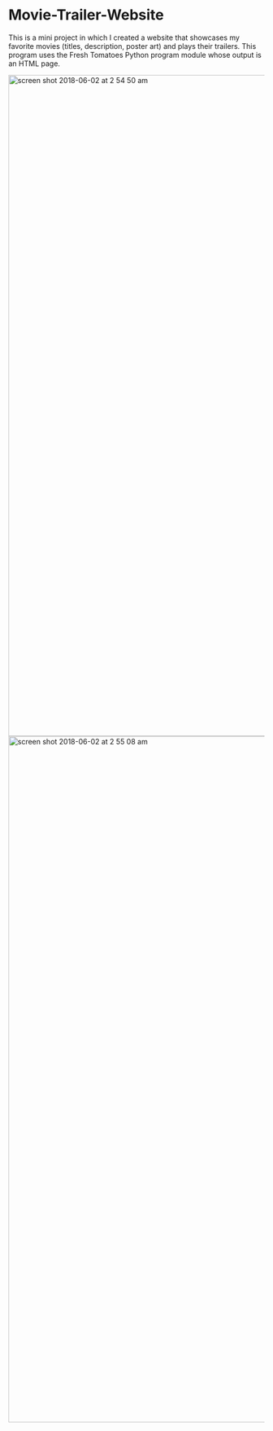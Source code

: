 # Movie-Trailer-Website
This is a mini project in which I created a website that showcases my favorite movies (titles, description, poster art) and plays their trailers. This program uses the Fresh Tomatoes Python program module whose output is an HTML page.  

<img width="1299" alt="screen shot 2018-06-02 at 2 54 50 am" src="https://user-images.githubusercontent.com/36221185/40871813-f3590246-6610-11e8-945e-d6035f7cedac.png">

<img width="1348" alt="screen shot 2018-06-02 at 2 55 08 am" src="https://user-images.githubusercontent.com/36221185/40883002-b4b2e77c-66c0-11e8-9178-3b0bd5a48bd1.png">

